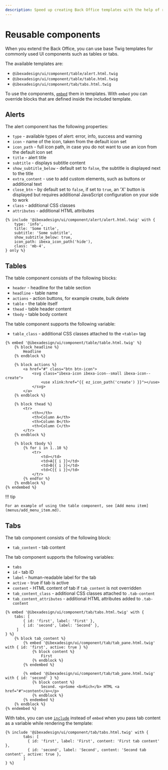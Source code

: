 ```yaml
---
description: Speed up creating Back Office templates with the help of ready-made reusable components.
---
```


# Reusable components

When you extend the Back Office, you can use base Twig templates for commonly used UI components such as tables or tabs.

The available templates are:

- `@ibexadesign/ui/component/table/alert.html.twig`
- `@ibexadesign/ui/component/table/table.html.twig`
- `@ibexadesign/ui/component/tab/tabs.html.twig`

To use the components, [`embed`](https://twig.symfony.com/doc/3.x/tags/embed.html) them in templates.
With `embed` you can override blocks that are defined inside the included template.

## Alerts

The alert component has the following properties:

- `type` - available types of alert: error, info, success and warning
- `icon` - name of the icon, taken from the default icon set
- `icon_path` - full icon path, in case you do not want to use an icon from the default icon set
- `title` - alert title
- `subtitle` - displays subtitle content
- `show_subtitle_below` - default set to `false`, the subtitle is displayed next to the title
- `extra_content` - use to add custom elements, such as buttons or additional text
- `close_btn` - by default set to `false`, if set to `true`, an 'X' button is displayed but requires additional JavaScript configuration on your side to work
- `class` - additional CSS classes
- `attributes` - additional HTML attributes

``` html+twig
{% include '@ibexadesign/ui/component/alert/alert.html.twig' with {
    type: 'info',
    title: 'Some title',
    subtitle: 'Some subtitle',
    show_subtitle_below: true,
    icon_path: ibexa_icon_path('hide'),
    class: 'mb-4',
} only %}
```

## Tables

The table component consists of the following blocks:

- `header` - headline for the table section
- `headline` - table name
- `actions` - action buttons, for example create, bulk delete
- `table` - the table itself
- `thead` - table header content
- `tbody` - table body content

The table component supports the following variable:

- `table_class` - additional CSS classes attached to the `<table>` tag

``` html+twig
{% embed '@ibexadesign/ui/component/table/table.html.twig' %}
    {% block headline %}
        Headline
    {% endblock %}

    {% block actions %}
        <a href="#" class="btn btn-icon">
            <svg class="ibexa-icon ibexa-icon--small ibexa-icon--create">
                <use xlink:href="{{ ez_icon_path('create') }}"></use>
            </svg>
        </a>
    {% endblock %}
    
    {% block thead %}
        <tr>
            <th></th>
            <th>Column A</th>
            <th>Column B</th>
            <th>Column C</th>
        </tr>
    {% endblock %}

    {% block tbody %}
        {% for i in 1..10 %}
            <tr>
                <td></td>
                <td>A{{ i }}</td>
                <td>B{{ i }}</td>
                <td>C{{ i }}</td>
            </tr>
        {% endfor %}
    {% endblock %}
{% endembed %}
```

!!! tip

    For an example of using the table component, see [Add menu item](menus/add_menu_item.md).

## Tabs

The tab component consists of the following block:

- `tab_content` - tab content

The tab component supports the following variables:

- `tabs`
- `id` - tab ID
- `label` - human-readable label for the tab
- `active` - true if tab is active
- `content` - HTML content of tab if `tab_content` is not overridden
- `tab_content_class` - additional CSS classes attached to `.tab-content`
- `tab_content_attributes` - additional HTML attributes added to `.tab-content`

``` html+twig
{% embed '@ibexadesign/ui/component/tab/tabs.html.twig' with {
    tabs: [
        { id: 'first', label: 'First' },
        { id: 'second', label: 'Second' },
     ]
} %}
    {% block tab_content %}
        {% embed '@ibexadesign/ui/component/tab/tab_pane.html.twig' with { id: 'first', active: true } %}
            {% block content %}
                First
            {% endblock %}
        {% endembed %}

        {% embed '@ibexadesign/ui/component/tab/tab_pane.html.twig' with { id: 'second' } %}
            {% block content %}
                Second. <p>Some <b>Rich</b> HTML <a href="#">content</a></p>
            {% endblock %}
        {% endembed %}
    {% endblock %}
{% endembed %}
```

With tabs, you can use [`include`](https://twig.symfony.com/doc/3.x/tags/include.html) instead of `embed`
when you pass tab content as a variable while rendering the template:

``` html+twig
{% include '@ibexadesign/ui/component/tab/tabs.html.twig' with {
        tabs: [
          { id: 'first', label: 'First', content: 'First tab content' },
          { id: 'second', label: 'Second', content: 'Second tab content', active: true },
        ]
} %}
```

